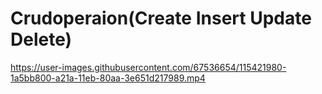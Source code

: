 # Crudoperaion(Create Insert Update Delete)

https://user-images.githubusercontent.com/67536654/115421980-1a5bb800-a21a-11eb-80aa-3e651d217989.mp4
